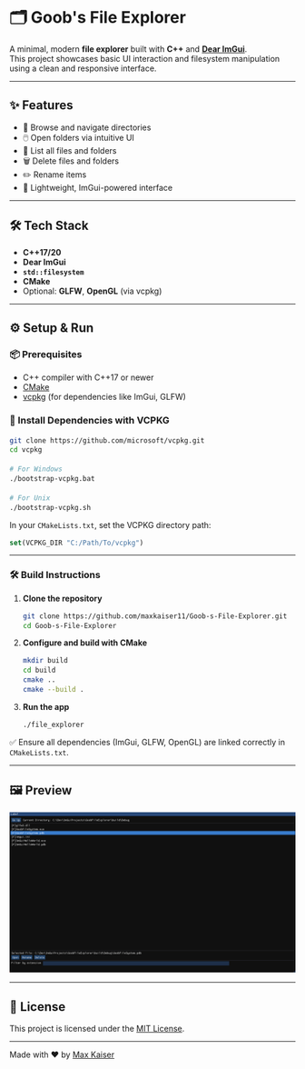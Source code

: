 # 🗂️ Goob's File Explorer

A minimal, modern **file explorer** built with **C++** and [**Dear ImGui**](https://github.com/ocornut/imgui).  
This project showcases basic UI interaction and filesystem manipulation using a clean and responsive interface.

---

## ✨ Features

- 📁 Browse and navigate directories
- 🖱️ Open folders via intuitive UI
- 📄 List all files and folders
- 🗑️ Delete files and folders
- ✏️ Rename items
- 🧭 Lightweight, ImGui-powered interface

---

## 🛠️ Tech Stack

- **C++17/20**
- **Dear ImGui**
- **`std::filesystem`**
- **CMake**
- Optional: **GLFW**, **OpenGL** (via vcpkg)

---

## ⚙️ Setup & Run

### 📦 Prerequisites

- C++ compiler with C++17 or newer
- [CMake](https://cmake.org/)
- [vcpkg](https://vcpkg.io/en/index.html) (for dependencies like ImGui, GLFW)

### 🧰 Install Dependencies with VCPKG

```bash
git clone https://github.com/microsoft/vcpkg.git
cd vcpkg

# For Windows
./bootstrap-vcpkg.bat

# For Unix
./bootstrap-vcpkg.sh
```

In your `CMakeLists.txt`, set the VCPKG directory path:

```cmake
set(VCPKG_DIR "C:/Path/To/vcpkg")
```

---

### 🛠️ Build Instructions

1. **Clone the repository**
   ```bash
   git clone https://github.com/maxkaiser11/Goob-s-File-Explorer.git
   cd Goob-s-File-Explorer
   ```

2. **Configure and build with CMake**
   ```bash
   mkdir build
   cd build
   cmake ..
   cmake --build .
   ```

3. **Run the app**
   ```bash
   ./file_explorer
   ```

✅ Ensure all dependencies (ImGui, GLFW, OpenGL) are linked correctly in `CMakeLists.txt`.

---

## 🖼️ Preview

![Screenshot](screenshot.png)

---

## 📄 License

This project is licensed under the [MIT License](LICENSE).

---

Made with ❤️ by [Max Kaiser](https://github.com/maxkaiser11)
